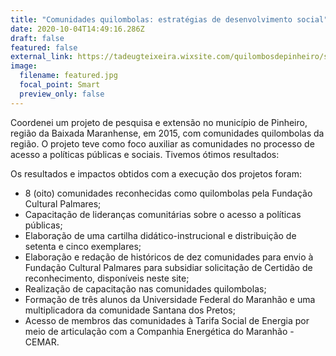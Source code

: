 ```yaml
---
title: "Comunidades quilombolas: estratégias de desenvolvimento social"
date: 2020-10-04T14:49:16.286Z
draft: false
featured: false
external_link: https://tadeugteixeira.wixsite.com/quilombosdepinheiro/sobre-os-projetos
image:
  filename: featured.jpg
  focal_point: Smart
  preview_only: false
---
```

Coordenei um projeto de pesquisa e extensão no município de Pinheiro, região da Baixada Maranhense, em 2015, com comunidades quilombolas da região. O projeto teve como foco auxiliar as comunidades no processo de acesso a políticas públicas e sociais. Tivemos ótimos resultados:

Os resultados e impactos obtidos com a execução dos projetos foram:



* 8 (oito) comunidades reconhecidas como quilombolas pela Fundação Cultural Palmares;
* Capacitação de lideranças comunitárias sobre o acesso a políticas públicas;
* Elaboração de uma cartilha didático-instrucional e distribuição de setenta e cinco exemplares;
* Elaboração e redação de históricos de dez comunidades para envio à Fundação Cultural Palmares para subsidiar solicitação de Certidão de reconhecimento, disponíveis neste site;
* Realização de capacitação nas comunidades quilombolas;
* Formação de três alunos da Universidade Federal do Maranhão e uma multiplicadora da comunidade Santana dos Pretos;
* Acesso de membros das comunidades à Tarifa Social de Energia por meio de articulação com a Companhia Energética do Maranhão - CEMAR.